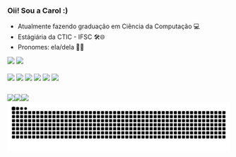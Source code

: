 ### Oii! Sou a Carol :)

- Atualmente fazendo graduação em Ciência da Computação 💻
- Estágiária da CTIC - IFSC 🛠️🌐
- Pronomes: ela/dela 👯‍♀️

<div>
<img height="180em" src="https://github-readme-stats.vercel.app/api?username=carolinejesus&show_icons=true&theme=codeSTACKr"/>
<img height="100em" src="https://github-readme-stats.vercel.app/api/top-langs/?username=carolinejesus&layout=compact&langs_count=16&theme=codeSTACKr"/>
</div>

<div style=display: inline_block"><br>
  <img align="center" height="30" width"40" <img src="https://cdn.jsdelivr.net/gh/devicons/devicon@latest/icons/java/java-original-wordmark.svg" />
  <img align="center" height="30" width"40" <img src="https://cdn.jsdelivr.net/gh/devicons/devicon@latest/icons/html5/html5-plain-wordmark.svg" />
  <img align="center" height="30" width"40" <img src="https://cdn.jsdelivr.net/gh/devicons/devicon@latest/icons/illustrator/illustrator-line.svg" />
  <img align="center" height="30" width"40" <img src="https://cdn.jsdelivr.net/gh/devicons/devicon@latest/icons/xd/xd-original.svg"/>
  <img align="center" height="30" width"40" <img src="https://cdn.jsdelivr.net/gh/devicons/devicon@latest/icons/figma/figma-original.svg"/>
  <img align="center" height="30" width"40" <img src="https://cdn.jsdelivr.net/gh/devicons/devicon@latest/icons/canva/canva-original.svg"/>    
</div>

##

 <div>
   <a href="https://www.instagram.com/caroline.fjs/" target="_blank"><img src="https://img.shields.io/badge/Instagram-E4405F?style=for-the-badge&logo=instagram&logoColor=white"
<a href="https://www.linkedin.com/in/carolinefdejesuss/" target="_blank"><img src="https://img.shields.io/badge/LinkedIn-0077B5?style=for-the-badge&logo=linkedin&logoColor=white"
<a href="mailto:caroline.fjscc@gmail.com" target="_blank"><img src="https://img.shields.io/badge/Gmail-D14836?style=for-the-badge&logo=gmail&logoColor=white"
 </div>

<picture>
  <source media="(prefers-color-scheme: dark)" srcset="https://raw.githubusercontent.com/carolinejesus/carolinejesus/output/github-contribution-grid-snake-dark.svg">
  <source media="(prefers-color-scheme: light)" srcset="https://raw.githubusercontent.com/carolinejesus/carolinejesus/output/github-contribution-grid-snake.svg">
  <img alt="github contribution grid snake animation" src="https://raw.githubusercontent.com/carolinejesus/carolinejesus/output/github-contribution-grid-snake.svg">
</picture>
